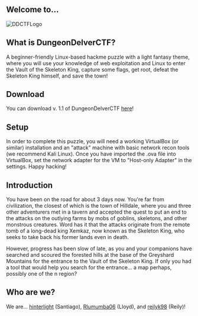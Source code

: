 ## Welcome to...
![DDCTFLogo](https://user-images.githubusercontent.com/68036270/105498269-95e2b300-5c85-11eb-9767-31b2c5d5d0b3.png)
## What is DungeonDelverCTF?
A beginner-friendly Linux-based hackme puzzle with a light fantasy theme, where you will use your knowledge of web exploitation and Linux to enter the Vault of the Skeleton King, capture some flags, get root, defeat the Skeleton King himself, and save the town!

## Download
You can download v. 1.1 of DungeonDelverCTF [here](https://drive.google.com/file/d/17VGfTrA4YFOpHLq9IOvUhli1O8sHylF1/view?usp=sharing)!

## Setup

In order to complete this puzzle, you will need a working VirtualBox (or similar) installation and an "attack" machine with basic network recon tools (we recommend Kali Linux).  Once you have imported the .ova file into VirtualBox, set the network adapter for the VM to "Host-only Adapter" in the settings.  Happy hacking!

## Introduction

You have been on the road for about 3 days now.  You're far from civilization, the closest of which is the town of Hilldale, where you and three other adventurers met in a tavern and accepted the quest to put an end to the attacks on the outlying farms by mobs of goblins, skeletons, and other monstrous creatures.  Word has it that the attacks originate from the remote tomb of a long-dead king Xemkaz, now known as the Skeleton King, who seeks to take back his former lands even in death.  

However, progress has been slow of late, as you and your companions have searched and scoured the forested hills at the base of the Greyshard Mountains for the entrance to the Vault of the Skeleton King.  If only you had a tool that would help you search for the entrance… a map perhaps, possibly one of the n region?

## Who are we?

We are... [hinterlight](https://github.com/hinterlight) (Santiago), [Rlumumba06](https://github.com/rlumumba06) (Lloyd), and [reilyk98](https://github.com/reilyk98) (Reily)!
